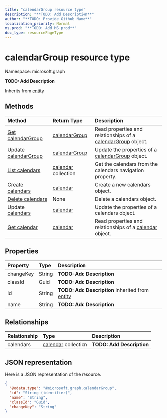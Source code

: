 ```yaml
---
title: "calendarGroup resource type"
description: "**TODO: Add Description**"
author: "**TODO: Provide Github Name**"
localization_priority: Normal
ms.prod: "**TODO: Add MS prod**"
doc_type: resourcePageType
---
```


# calendarGroup resource type


Namespace: microsoft.graph

**TODO: Add Description**


Inherits from [entity](../resources/entity.md)

## Methods
|Method|Return Type|Description|
|:---|:---|:---|
|[Get calendarGroup](../api/calendargroup-get.md)|[calendarGroup](../resources/calendargroup.md)|Read properties and relationships of a [calendarGroup](../resources/calendargroup.md) object.|
|[Update calendarGroup](../api/calendargroup-update.md)|[calendarGroup](../resources/calendargroup.md)|Update the properties of a [calendarGroup](../resources/calendargroup.md) object.|
|[List calendars](../api/calendargroup-list-calendars.md)|[calendar](../resources/calendar.md) collection|Get the calendars from the calendars navigation property.|
|[Create calendars](../api/calendargroup-post-calendars.md)|[calendar](../resources/calendar.md)|Create a new calendars object.|
|[Delete calendars](../api/calendargroup-delete-calendars.md)|None|Delete a calendars object.|
|[Update calendars](../api/calendargroup-update-calendars.md)|[calendar](../resources/calendar.md)|Update the properties of a calendars object.|
|[Get calendar](../api/calendar-get.md)|[calendar](../resources/calendar.md)|Read properties and relationships of a [calendar](../resources/calendar.md) object.|

## Properties
|Property|Type|Description|
|:---|:---|:---|
|changeKey|String|**TODO: Add Description**|
|classId|Guid|**TODO: Add Description**|
|id|String|**TODO: Add Description** Inherited from [entity](../resources/entity.md)|
|name|String|**TODO: Add Description**|

## Relationships
|Relationship|Type|Description|
|:---|:---|:---|
|calendars|[calendar](../resources/calendar.md) collection|**TODO: Add Description**|

## JSON representation
Here is a JSON representation of the resource.
<!-- {
  "blockType": "resource",
  "keyProperty": "id",
  "@odata.type": "microsoft.graph.calendarGroup",
  "baseType": "microsoft.graph.entity",
  "openType": false
}
-->
``` json
{
  "@odata.type": "#microsoft.graph.calendarGroup",
  "id": "String (identifier)",
  "name": "String",
  "classId": "Guid",
  "changeKey": "String"
}
```

